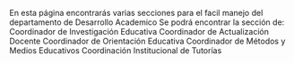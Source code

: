 En esta página encontrarás varias secciones para el facil manejo del departamento de Desarrollo Academico
Se podrá encontrar la sección de:
Coordinador de Investigación Educativa
Coordinador de Actualización Docente
Coordinador de Orientación Educativa
Coordinador de Métodos y Medios Educativos
Coordinación Institucional de Tutorías
